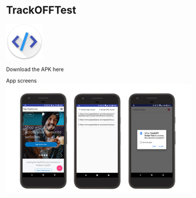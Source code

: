 # TrackOFFTest

<a href="https://www.google.com"><img src="logo.png" width="100"></a>

Download the APK here


App screens
<img src="TracOFF screens - Copy.png">
